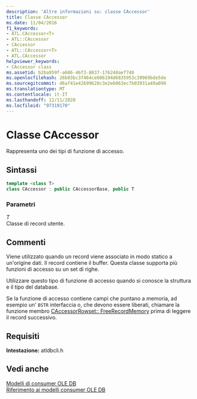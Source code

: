 ```yaml
---
description: 'Altre informazioni su: classe CAccessor'
title: Classe CAccessor
ms.date: 11/04/2016
f1_keywords:
- ATL.CAccessor<T>
- ATL::CAccessor
- CAccessor
- ATL::CAccessor<T>
- ATL.CAccessor
helpviewer_keywords:
- CAccessor class
ms.assetid: b2ba959f-a686-46f3-8837-176248aef748
ms.openlocfilehash: 26b03bc3f464ce606194d6835953c39969bde5de
ms.sourcegitcommit: d6af41e42699628c3e2e6063ec7b03931a49a098
ms.translationtype: MT
ms.contentlocale: it-IT
ms.lasthandoff: 12/11/2020
ms.locfileid: "97319170"
---
```

# <a name="caccessor-class"></a>Classe CAccessor

Rappresenta uno dei tipi di funzione di accesso.

## <a name="syntax"></a>Sintassi

```cpp
template <class T>
class CAccessor : public CAccessorBase, public T
```

### <a name="parameters"></a>Parametri

*T*<br/>
Classe di record utente.

## <a name="remarks"></a>Commenti

Viene utilizzato quando un record viene associato in modo statico a un'origine dati. Il record contiene il buffer. Questa classe supporta più funzioni di accesso su un set di righe.

Utilizzare questo tipo di funzione di accesso quando si conosce la struttura e il tipo del database.

Se la funzione di accesso contiene campi che puntano a memoria, ad esempio un' `BSTR` interfaccia o, che devono essere liberati, chiamare la funzione membro [CAccessorRowset:: FreeRecordMemory](./caccessorrowset-class.md#freerecordmemory) prima di leggere il record successivo.

## <a name="requirements"></a>Requisiti

**Intestazione:** atldbcli.h

## <a name="see-also"></a>Vedi anche

[Modelli di consumer OLE DB](../../data/oledb/ole-db-consumer-templates-cpp.md)<br/>
[Riferimento ai modelli consumer OLE DB](../../data/oledb/ole-db-consumer-templates-reference.md)
